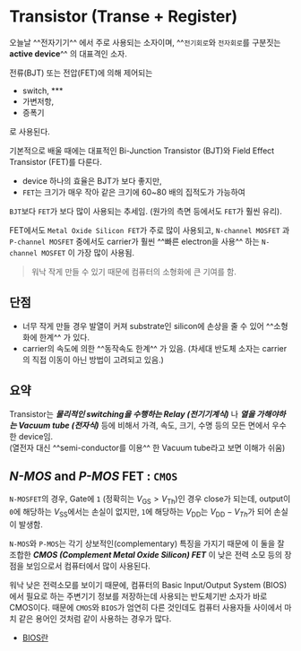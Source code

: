 # Transistor (Transe + Register)

오늘날 ^^전자기기^^ 에서 주로 사용되는 소자이며, ^^`전기회로`와 `전자회로`를 구분짓는 **active device**^^ 의 대표격인 소자. 

전류(BJT) 또는 전압(FET)에 의해 제어되는 

* switch, *** 
* 가변저항, 
* 증폭기

로 사용된다.

  
기본적으로 배울 때에는 대표적인 Bi-Junction Transistor (BJT)와 Field Effect Transistor (FET)를 다룬다. 

* device 하나의 효율은 BJT가 보다 좋지만, 
* `FET`는 크기가 매우 작아 같은 크기에 60~80 배의 집적도가 가능하여 

`BJT`보다 `FET`가 보다 많이 사용되는 추세임. (원가의 측면 등에서도 `FET`가 훨씬 유리).


FET에서도 `Metal Oxide Silicon FET`가 주로 많이 사용되고, `N-channel MOSFET` 과 `P-channel MOSFET` 중에서도 carrier가 훨씬 ^^빠른 electron을 사용^^ 하는 `N-channel MOSFET` 이 가장 많이 사용됨.  

> 워낙 작게 만들 수 있기 때문에 컴퓨터의 소형화에 큰 기여를 함. 

## 단점

* 너무 작게 만들 경우 발열이 커져 substrate인 silicon에 손상을 줄 수 있어 ^^소형화에 한계^^ 가 있다. 
* carrier의 속도에 의한 ^^동작속도 한계^^ 가 있음. (차세대 반도체 소자는 carrier의 직접 이동이 아닌 방법이 고려되고 있음.)

## 요약

Transistor는 ***물리적인 switching을 수행하는 Relay (전기기계식)*** 나 ***열을 가해야하는 Vacuum tube (전자식)*** 등에 비해서 가격, 속도, 크기, 수명 등의 모든 면에서 우수한 device임.  
(열전자 대신 ^^semi-conductor를 이용^^ 한 Vacuum tube라고 보면 이해가 쉬움)

## *N-MOS* and *P-MOS* FET : `CMOS`

`N-MOSFET`의 경우, Gate에 `1` (정확히는 $V_\text{GS} > V_\text{Th}$)인 경우 close가 되는데, output이 `0`에 해당하는 $V_\text{SS}$에서는 손실이 없지만, `1`에 해당하는 $V_\text{DD}$는 $V_\text{DD}-V_{Th}$가 되어 손실이 발생함.

`N-MOS`와 `P-MOS`는 각기 상보적인(complementary) 특징을 가지기 때문에 이 둘을 잘 조합한 ***CMOS (Complement Metal Oxide Silicon) FET*** 이 낮은 전력 소모 등의 장점을 보임으로서 컴퓨터에서 많이 사용된다.

워낙 낮은 전력소모를 보이기 때문에, 컴퓨터의 Basic Input/Output System (BIOS)에서 필요로 하는 주변기기 정보를 저장하는데 사용되는 반도체기반 소자가 바로 CMOS이다. 때문에 `CMOS`와 `BIOS`가 엄연히 다른 것인데도 컴퓨터 사용자들 사이에서 마치 같은 용어인 것처럼 같이 사용하는 경우가 많다.

* [BIOS란](https://dsaint31.tistory.com/entry/Basic-Input-Output-System-BIOS)